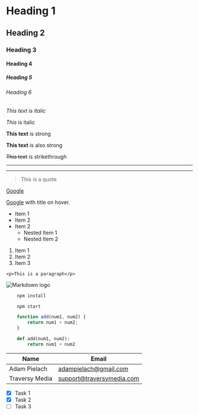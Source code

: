 <!-- Headings -->
# Heading 1
## Heading 2
### Heading 3
#### Heading 4
##### Heading 5
###### Heading 6

<!-- Italics -->

*This text is italic*

_This_ is italic

<!-- Strong -->

**This text** is strong

__This text__ is also strong

<!-- Strikethrough -->

~~This text~~ is strikethrough

<!-- Horizontal rule -->

---
___

<!-- Blockquote -->
>This is a quote

<!-- links -->

[Google](http://www.traversymedia.com)

[Google](http://www.traversymedia.com "Google") with title on hover.

<!-- ul -->

* Item 1
* Item 2
* Item 2
    * Nested Item 1
    * Nested Item 2

<!-- ol -->

1. Item 1
1. Item 2
1. Item 3
    
<!-- Inline code block -->

`<p>This is a paragraph</p>`

<!-- image -->

![Markdown logo](https://markdown-here.com/img/icon256.png)

<!-- GitHub Markdown -->

<!-- Code blocks -->

```bash
    npm install

    npm start
```

```javascript
    function add(num1, num2) {
        return num1 + num2;
    }
```

```python
    def add(num1, num2):
        return num1 + num2
```

<!-- Tables -->

| Name           | Email                      |
| -------------- | ------------------------- |
| Adam Pielach   | adampielach@gmail.com     |
| Traversy Media | support@traversymedia.com |

<!-- Task Lists -->

* [x] Task 1
* [x] Task 2
* [ ] Task 3